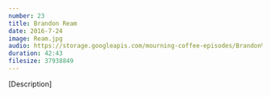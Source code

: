 ```yaml
---
number: 23
title: Brandon Ream
date: 2016-7-24
image: Ream.jpg
audio: https://storage.googleapis.com/mourning-coffee-episodes/Brandon%20Ream%20Release.mp3: 
duration: 42:43
filesize: 37938849 
---
```


[Description] 
